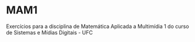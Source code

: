 # MAM1
Exercícios para a disciplina de Matemática Aplicada a Multimídia 1 do curso de Sistemas e Mídias Digitais - UFC
